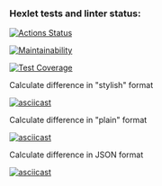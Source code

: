 ### Hexlet tests and linter status:
[![Actions Status](https://github.com/xushaha/java-project-71/workflows/hexlet-check/badge.svg)](https://github.com/xushaha/java-project-71/actions)

[![Maintainability](https://api.codeclimate.com/v1/badges/9bc7fe93bfcb11c64096/maintainability)](https://codeclimate.com/github/xushaha/java-project-71/maintainability)

[![Test Coverage](https://api.codeclimate.com/v1/badges/9bc7fe93bfcb11c64096/test_coverage)](https://codeclimate.com/github/xushaha/java-project-71/test_coverage)

Calculate difference in "stylish" format

[![asciicast](https://asciinema.org/a/1cJ4bgTS8pssQg6PD9KnPPz9I.svg)](https://asciinema.org/a/1cJ4bgTS8pssQg6PD9KnPPz9I)


Calculate difference in "plain" format

[![asciicast](https://asciinema.org/a/f5BI3qMzw1kmd0ptvPcmu6uc4.svg)](https://asciinema.org/a/f5BI3qMzw1kmd0ptvPcmu6uc4)

Calculate difference in JSON format

[![asciicast](https://asciinema.org/a/tfbL4z1L22j93QtmFJrwrmkj2.svg)](https://asciinema.org/a/tfbL4z1L22j93QtmFJrwrmkj2)
